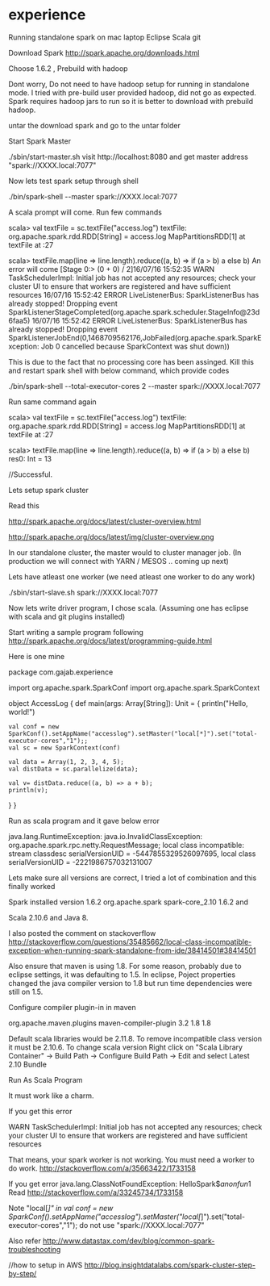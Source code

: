 # experience

Running standalone spark on mac laptop
Eclipse
Scala
git

Download Spark
http://spark.apache.org/downloads.html

Choose 1.6.2 , Prebuild with hadoop

Dont worry, Do not need to have hadoop setup for running in standalone mode. I tried with pre-build user provided hadoop, did not go as 
expected. Spark requires hadoop jars to run so it is better to download with prebuild hadoop.


untar the download spark and go to the untar folder

Start Spark Master

./sbin/start-master.sh
visit http://localhost:8080 and get master address "spark://XXXX.local:7077"

Now lets test spark setup through shell

./bin/spark-shell --master spark://XXXX.local:7077

A scala prompt will come. Run few commands

scala>  val textFile = sc.textFile("access.log")
textFile: org.apache.spark.rdd.RDD[String] = access.log MapPartitionsRDD[1] at textFile at <console>:27

scala> textFile.map(line => line.length).reduce((a, b) => if (a > b) a else b)
An error will come
[Stage 0:>                                                          (0 + 0) / 2]16/07/16 15:52:35 WARN TaskSchedulerImpl: Initial job has not accepted any resources; check your cluster UI to ensure that workers are registered and have sufficient resources
16/07/16 15:52:42 ERROR LiveListenerBus: SparkListenerBus has already stopped! Dropping event SparkListenerStageCompleted(org.apache.spark.scheduler.StageInfo@23d6faa5)
16/07/16 15:52:42 ERROR LiveListenerBus: SparkListenerBus has already stopped! Dropping event SparkListenerJobEnd(0,1468709562176,JobFailed(org.apache.spark.SparkException: Job 0 cancelled because SparkContext was shut down))

This is due to the fact that no processing core has been assinged. Kill this and restart spark shell with below command, which provide codes

./bin/spark-shell --total-executor-cores 2 --master spark://XXXX.local:7077 

Run same command again

scala>  val textFile = sc.textFile("access.log")
textFile: org.apache.spark.rdd.RDD[String] = access.log MapPartitionsRDD[1] at textFile at <console>:27

scala> textFile.map(line => line.length).reduce((a, b) => if (a > b) a else b)
res0: Int = 13

//Successful.


Lets setup spark cluster

Read this

http://spark.apache.org/docs/latest/cluster-overview.html

http://spark.apache.org/docs/latest/img/cluster-overview.png

In our standalone cluster, the master would to cluster manager job. (In production we will connect with YARN / MESOS .. coming up next)

Lets have atleast one worker (we need atleast one worker to do any work)

./sbin/start-slave.sh spark://XXXX.local:7077

Now lets write driver program, I chose scala. (Assuming one has eclipse with scala and git plugins installed)

Start writing a sample program following http://spark.apache.org/docs/latest/programming-guide.html

Here is one mine

package com.gajab.experience

import org.apache.spark.SparkConf
import org.apache.spark.SparkContext

object AccessLog {
  def main(args: Array[String]): Unit = {
    println("Hello, world!")
    
    val conf = new SparkConf().setAppName("accesslog").setMaster("local[*]").set("total-executor-cores","1");;
    val sc = new SparkContext(conf)
    
    val data = Array(1, 2, 3, 4, 5);
    val distData = sc.parallelize(data);
    
    val v= distData.reduce((a, b) => a + b);
    println(v);

  }
}

Run as scala program and it gave below error

java.lang.RuntimeException: java.io.InvalidClassException: org.apache.spark.rpc.netty.RequestMessage; local class incompatible: stream classdesc serialVersionUID = -5447855329526097695, local class serialVersionUID = -2221986757032131007


Lets make sure all versions are correct, I tried a lot of combination and this finally worked

Spark installed version 1.6.2
<dependency>
            <groupId>org.apache.spark</groupId>
            <artifactId>spark-core_2.10</artifactId>
            <version>1.6.2</version>
</dependency>
and

Scala 2.10.6 and Java 8.

I also posted the comment on stackoverflow
http://stackoverflow.com/questions/35485662/local-class-incompatible-exception-when-running-spark-standalone-from-ide/38414501#38414501


Also ensure that maven is using 1.8. For some reason, probably due to eclipse settings, it was defaulting to 1.5.
In eclipse, Poject properties changed the java compiler version to 1.8 but run time dependencies were still on 1.5.

Configure compiler plugin-in in maven

<build>
		<plugins>
			<plugin>
				<groupId>org.apache.maven.plugins</groupId>
				<artifactId>maven-compiler-plugin</artifactId>
				<version>3.2</version>
				<configuration>
					<source>1.8</source>
					<target>1.8</target>
				</configuration>
			</plugin>
		</plugins>
	</build>


Default scala libraries would be 2.11.8. To remove incompatible class version it must be 2.10.6. 
To change scala version 
Right click on "Scala Library Container" -> Build Path -> Configure Build Path -> Edit and select Latest 2.10 Bundle

Run As Scala Program



It must work like a charm.

If you get this error

WARN TaskSchedulerImpl: Initial job has not accepted any resources; check your cluster UI to ensure that workers are registered and have sufficient resources

That means, your spark worker is not working. You must need a worker to do work. http://stackoverflow.com/a/35663422/1733158


If you get error java.lang.ClassNotFoundException: HelloSpark$$anonfun$1
Read
http://stackoverflow.com/a/33245734/1733158

Note "local[*]" in val conf = new SparkConf().setAppName("accesslog").setMaster("local[*]").set("total-executor-cores","1");
do not use "spark://XXXX.local:7077"

Also refer 
http://www.datastax.com/dev/blog/common-spark-troubleshooting





//how to setup in AWS http://blog.insightdatalabs.com/spark-cluster-step-by-step/


